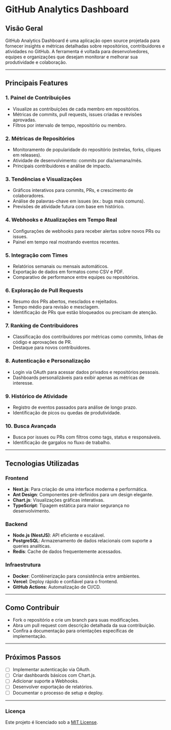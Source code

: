 # GitHub Analytics Dashboard

## Visão Geral
GitHub Analytics Dashboard é uma aplicação open source projetada para fornecer insights e métricas detalhadas sobre repositórios, contribuidores e atividades no GitHub. A ferramenta é voltada para desenvolvedores, equipes e organizações que desejam monitorar e melhorar sua produtividade e colaboração.

---

## Principais Features

### 1. Painel de Contribuições
- Visualize as contribuições de cada membro em repositórios.
- Métricas de commits, pull requests, issues criadas e revisões aprovadas.
- Filtros por intervalo de tempo, repositório ou membro.

### 2. Métricas de Repositórios
- Monitoramento de popularidade do repositório (estrelas, forks, cliques em releases).
- Atividade de desenvolvimento: commits por dia/semana/mês.
- Principais contribuidores e análise de impacto.

### 3. Tendências e Visualizações
- Gráficos interativos para commits, PRs, e crescimento de colaboradores.
- Análise de palavras-chave em issues (ex.: bugs mais comuns).
- Previsões de atividade futura com base em histórico.

### 4. Webhooks e Atualizações em Tempo Real
- Configurações de webhooks para receber alertas sobre novos PRs ou issues.
- Painel em tempo real mostrando eventos recentes.

### 5. Integração com Times
- Relatórios semanais ou mensais automáticos.
- Exportação de dados em formatos como CSV e PDF.
- Comparativo de performance entre equipes ou repositórios.

### 6. Exploração de Pull Requests
- Resumo dos PRs abertos, mesclados e rejeitados.
- Tempo médio para revisão e mesclagem.
- Identificação de PRs que estão bloqueados ou precisam de atenção.

### 7. Ranking de Contribuidores
- Classificação dos contribuidores por métricas como commits, linhas de código e aprovações de PR.
- Destaque para novos contribuidores.

### 8. Autenticação e Personalização
- Login via OAuth para acessar dados privados e repositórios pessoais.
- Dashboards personalizáveis para exibir apenas as métricas de interesse.

### 9. Histórico de Atividade
- Registro de eventos passados para análise de longo prazo.
- Identificação de picos ou quedas de produtividade.

### 10. Busca Avançada
- Busca por issues ou PRs com filtros como tags, status e responsáveis.
- Identificação de gargalos no fluxo de trabalho.

---

## Tecnologias Utilizadas

### Frontend
- **Next.js**: Para criação de uma interface moderna e performática.
- **Ant Design**: Componentes pré-definidos para um design elegante.
- **Chart.js**: Visualizações gráficas interativas.
- **TypeScript**: Tipagem estática para maior segurança no desenvolvimento.

### Backend
- **Node.js (NestJS)**: API eficiente e escalável.
- **PostgreSQL**: Armazenamento de dados relacionais com suporte a queries analíticas.
- **Redis**: Cache de dados frequentemente acessados.

### Infraestrutura
- **Docker**: Contêinerização para consistência entre ambientes.
- **Vercel**: Deploy rápido e confiável para o frontend.
- **GitHub Actions**: Automalização de CI/CD.

---

## Como Contribuir
- Fork o repositório e crie um branch para suas modificações.
- Abra um pull request com descrição detalhada da sua contribuição.
- Confira a documentação para orientações específicas de implementação.

---

## Próximos Passos
- [ ] Implementar autenticação via OAuth.
- [ ] Criar dashboards básicos com Chart.js.
- [ ] Adicionar suporte a Webhooks.
- [ ] Desenvolver exportação de relatórios.
- [ ] Documentar o processo de setup e deploy.

---

### Licença
Este projeto é licenciado sob a [MIT License](LICENSE).

